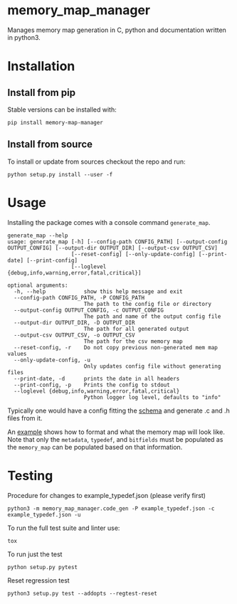 # memory_map_manager
Manages memory map generation in C, python and documentation written in python3.

# Installation

## Install from pip
Stable versions can be installed with:
```
pip install memory-map-manager
```

## Install from source
To install or update from sources checkout the repo and run:
```
python setup.py install --user -f
```

# Usage

Installing the package comes with a console command `generate_map`.

```
generate_map --help
usage: generate_map [-h] [--config-path CONFIG_PATH] [--output-config OUTPUT_CONFIG] [--output-dir OUTPUT_DIR] [--output-csv OUTPUT_CSV]
                    [--reset-config] [--only-update-config] [--print-date] [--print-config]
                    [--loglevel {debug,info,warning,error,fatal,critical}]

optional arguments:
  -h, --help            show this help message and exit
  --config-path CONFIG_PATH, -P CONFIG_PATH
                        The path to the config file or directory
  --output-config OUTPUT_CONFIG, -c OUTPUT_CONFIG
                        The path and name of the output config file
  --output-dir OUTPUT_DIR, -D OUTPUT_DIR
                        The path for all generated output
  --output-csv OUTPUT_CSV, -o OUTPUT_CSV
                        The path for the csv memory map
  --reset-config, -r    Do not copy previous non-generated mem map values
  --only-update-config, -u
                        Only updates config file without generating files
  --print-date, -d      prints the date in all headers
  --print-config, -p    Prints the config to stdout
  --loglevel {debug,info,warning,error,fatal,critical}
                        Python logger log level, defaults to "info"
```

Typically one would have a config fitting the [schema](memory_map_manager/data/mem_map_schema.json) and generate .c and .h files from it.

An [example](example_typedef.json) shows how to format and what the memory map will look like.
Note that only the `metadata`, `typedef`, and `bitfields` must be populated as the `memory_map` can be populated based on that information.


# Testing

Procedure for changes to example_typedef.json (please verify first)
```
python3 -m memory_map_manager.code_gen -P example_typedef.json -c example_typedef.json -u
```

To run the full test suite and linter use:
```
tox
```

To run just the test
```
python setup.py pytest
```

Reset regression test
```
python3 setup.py test --addopts --regtest-reset
```

